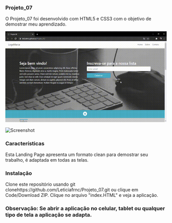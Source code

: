 ### Projeto_07

O Projeto_07 foi desenvolvido com HTML5 e CSS3 com o objetivo de demostrar meu aprendizado.

![Screenshot](Projeto07.gif)

![Screenshot](Projeto07Mobile.gif)


### Características
Esta Landing Page apresenta um formato clean para demostrar seu trabalho, é adaptada em todas as telas.

### Instalação 

Clone este repositório usando git clonehttps://github.com/Leticiafrnc/Projeto_07.git ou clique em Code/Download ZIP.
Clique no arquivo "index.HTML" e veja a aplicação.

### Observação: Se abrir a aplicação no celular, tablet ou qualquer tipo de tela a aplicação se adapta.
